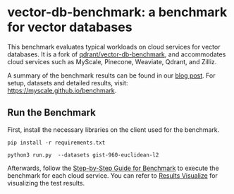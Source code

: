 # vector-db-benchmark: a benchmark for vector databases

This benchmark evaluates typical workloads on cloud services for vector databases. It is a fork of [qdrant/vector-db-benchmark](https://github.com/qdrant/vector-db-benchmark/), and accommodates cloud services such as MyScale, Pinecone, Weaviate, Qdrant, and Zilliz.

A summary of the benchmark results can be found in our [blog post](https://blog.myscale.com/2023/05/17/myscale-outperform-special-vectordb/). For setup, datasets and detailed results, visit: <https://myscale.github.io/benchmark>.

## Run the Benchmark

First, install the necessary libraries on the client used for the benchmark.

```shell
pip install -r requirements.txt

python3 run.py  --datasets gist-960-euclidean-l2

```

Afterwards, follow the [Step-by-Step Guide for Benchmark](docs/step-by-step-guide-for-benchmark.md) to execute the benchmark for each cloud service. You can refer to [Results Visualize](docs/results-visualize.md) for visualizing the test results.
